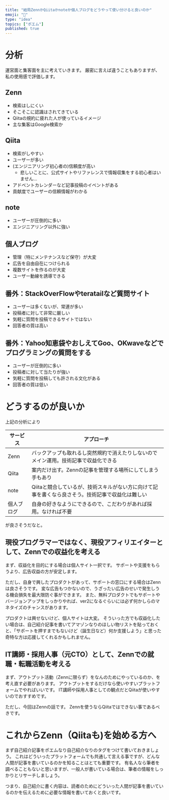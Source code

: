 ```yaml
---
title: "結局ZennかQiitaかnoteか個人ブログをどうやって使い分けると良いのか"
emoji: "🤔"
type: "idea"
topics: ["ポエム"]
published: true
---
```


# 分析
運営面と集客面を主に考えていきます。
厳密に言えば違うこともありますが、私の使用感で評価します。

## Zenn
- 検索はしにくい
- そこそこに認識はされてきている
- Qiitaの規約に疲れた人が使っているイメージ
- 主な集客はGoogle検索か

## Qiita
- 検索がしやすい
- ユーザーが多い
- (エンジニアリング初心者の)信頼度が高い
  - 悲しいことに、公式サイトやリファレンスで情報収集をする初心者はいません…
- アドベントカレンダーなど記事投稿のイベントがある
- 貢献度でユーザーの信頼情報がわかる

## note
- ユーザーが圧倒的に多い
- エンジニアリング以外に強い

## 個人ブログ
- 管理（特にメンテナンスなど保守）が大変
- 広告を自由自在につけられる
- 複数サイトを作るのが大変
- ユーザー動線を誘導できる

## 番外：StackOverFlowやteratailなど質問サイト
- ユーザーは多くないが、常連が多い
- 投稿者に対して非常に厳しい
- 気軽に質問を投稿できるサイトではない
- 回答者の質は高い

## 番外：Yahoo知恵袋やおしえてGoo、OKwaveなどでプログラミングの質問をする
- ユーザーが圧倒的に多い
- 投稿者に対して当たりが強い
- 気軽に質問を投稿しても許される文化がある
- 回答者の質は低い

# どうするのが良いか
上記の分析により

|サービス|アプローチ|
|---|---|
|Zenn|バックアップも取れるし突然規約で消えたりしないのでメイン運用。技術記事で収益化できる|
|Qiita|案内だけ出す。Zennの記事を管理する場所にしてしまう手もあり|
|note|Qiitaと競合しているが、技術スキルがない方に向けて記事を書くなら良さそう。技術記事で収益化は難しい|
|個人ブログ|自身の好きなようにできるので、こだわりがあれば採用。なければ不要|

が良さそうだなと。

## 現役プログラマーではなく、現役アフィリエイターとして、Zennでの収益化を考える
まず、収益化を目的にする場合は個人サイト一択です。
サポートや支援をもらうより、広告収益の方が安定します。

ただし、自身で興したプロダクトがあって、サポートの窓口にする場合はZennは良さそうです。
変な広告もつかないので、うざったい広告のせいで発生しうる機会損失を最大限防ぐ事ができます。
また、無料プロダクトでもサポートやバージョンアップをしっかりやれば、ver2になるぐらいには必ず何かしらのマネタイズのチャンスがあります。

プロダクトは興せないけど、個人サイトは大変。
そういった方でも収益化したい場合は、自己紹介記事を書いてアマゾンなりのほしい物リストを貼っておくと、「サポートを押すまでもないけど（誕生日など）何か支援しよう」と思った奇特な方は応援してくれるかもしれません。

## IT講師・採用人事（元CTO）として、Zennでの就職・転職活動を考える
まず、アウトプット活動（Zennに限らず）をなんのためにやっているのか、を考え直す必要があります。
アウトプットをするだけなら使いやすいプラットフォームでやればいいです。
IT講師や採用人事としての観点だとQiitaが使いやすいのでおすすめです。

ただし、今回はZennの話です。
Zennを使うならQiitaではできない事であるべきです。

# これからZenn（Qiitaも)を始める方へ
まず自己紹介記事をポエムなり自己紹介なりのタグをつけて書いておきましょう。
これはどういったプラットフォームでも共通して言える事ですが、どんな人間が記事を書いているのかを知ることはとても重要です。
有名人なら筆者を調べることもないと思いますが、一般人が書いている場合は、筆者の情報をしっかりとリサーチしましょう。

つまり、自己紹介に書く内容は、読者のためにどういった人間が記事を書いているのかを伝えるために必要な情報を書いておくと良いです。
